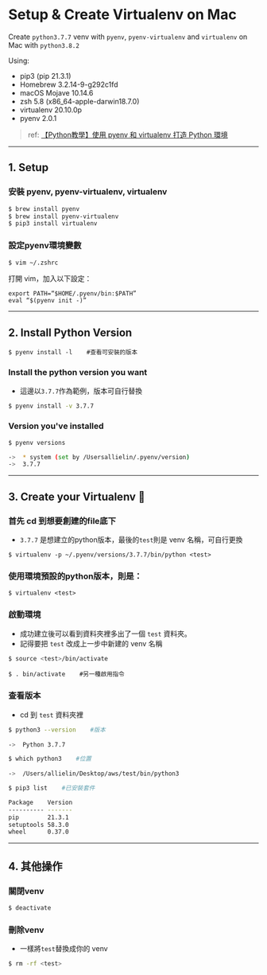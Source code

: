 # Setup & Create Virtualenv on Mac 
Create `python3.7.7` venv with `pyenv`, `pyenv-virtualenv` and `virtualenv` on Mac with `python3.8.2`  
  
Using:
* pip3 (pip 21.3.1)
* Homebrew 3.2.14-9-g292c1fd
* macOS Mojave 10.14.6
* zsh 5.8 (x86_64-apple-darwin18.7.0)
* virtualenv 20.10.0p
* pyenv 2.0.1
  
>ref: [【Python教學】使用 pyenv 和 virtualenv 打造 Python 環境](https://www.maxlist.xyz/2020/04/01/python-pyenv-virtualenv/)
---
## 1. Setup
### 安裝 pyenv, pyenv-virtualenv, virtualenv
```bash
$ brew install pyenv
$ brew install pyenv-virtualenv
$ pip3 install virtualenv
```
### 設定pyenv環境變數
```bash
$ vim ~/.zshrc
```
打開 vim，加入以下設定：  
  
`export PATH=“$HOME/.pyenv/bin:$PATH”`  
`eval “$(pyenv init -)”`

---
## 2. Install Python Version
```
$ pyenv install -l    #查看可安裝的版本
```
### Install the python version you want
- 這邊以`3.7.7`作為範例，版本可自行替換
```bash
$ pyenv install -v 3.7.7
```
### Version you've installed
```bash
$ pyenv versions  

->  * system (set by /Usersallielin/.pyenv/version)  
->  3.7.7
```
---
## 3. Create your Virtualenv 🎉
### 首先 cd 到想要創建的file底下
- `3.7.7` 是想建立的python版本，最後的`test`則是 venv 名稱，可自行更換
```
$ virtualenv -p ~/.pyenv/versions/3.7.7/bin/python <test>   
```
### 使用環境預設的python版本，則是：
```
$ virtualenv <test>
```

### 啟動環境
- 成功建立後可以看到資料夾裡多出了一個 `test` 資料夾。
- 記得要把 `test` 改成上一步中新建的 venv 名稱
```bash
$ source <test>/bin/activate
```
```
$ . bin/activate    #另一種啟用指令
```
### 查看版本
- cd 到 `test` 資料夾裡
```bash
$ python3 --version    #版本  
  
->  Python 3.7.7
```
```bash
$ which python3    #位置  
  
->  /Users/allielin/Desktop/aws/test/bin/python3
```
```bash
$ pip3 list    #已安裝套件  

Package    Version
---------- -------
pip        21.3.1
setuptools 58.3.0
wheel      0.37.0
```
---
## 4. 其他操作
### 關閉venv
```bash
$ deactivate
```
### 刪除venv
- 一樣將`test`替換成你的 venv
```bash
$ rm -rf <test>
```